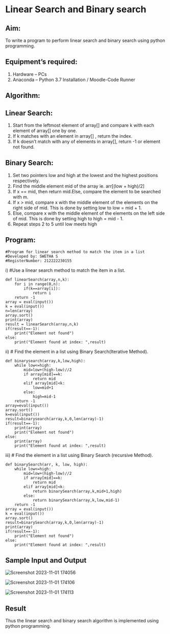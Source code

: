# Linear Search and Binary search
## Aim:
To write a program to perform linear search and binary search using python programming.
## Equipment’s required:
1.	Hardware – PCs
2.	Anaconda – Python 3.7 Installation / Moodle-Code Runner
## Algorithm:
## Linear Search:
1.	Start from the leftmost element of array[] and compare k with each element of array[] one by one.
2.	If k matches with an element in array[] , return the index.
3.	If k doesn’t match with any of elements in array[], return -1 or element not found.
## Binary Search:
1.	Set two pointers low and high at the lowest and the highest positions respectively.
2.	Find the middle element mid of the array ie. arr[(low + high)/2]
3.	If x == mid, then return mid.Else, compare the element to be searched with m.
4.	If x > mid, compare x with the middle element of the elements on the right side of mid. This is done by setting low to low = mid + 1.
5.	Else, compare x with the middle element of the elements on the left side of mid. This is done by setting high to high = mid - 1.
6.	Repeat steps 2 to 5 until low meets high
## Program:
```
#Program for linear search method to match the item in a list
#Developed by: SWETHA S
#RegisterNumber: 212222230155
```
i)	#Use a linear search method to match the item in a list.
```
def linearSearch(array,n,k):
    for i in range(0,n):
        if(k==array[i]):
            return i
    return -1        
array = eval(input())
k = eval(input()) 
n=len(array)
array.sort()
print(array)
result = linearSearch(array,n,k)
if(result==-1):
    print("Element not found")
else:
    print("Element found at index: ",result)
```
ii)	# Find the element in a list using Binary Search(Iterative Method).
```
def binarysearch(array,k,low,high):
    while low<=high:
        mid=low+(high-low)//2
        if array[mid]==k:
            return mid
        elif array[mid]<k:
            low=mid+1
        else:
            high=mid-1
    return -1
array=eval(input())
array.sort()
k=eval(input())
result=binarysearch(array,k,0,len(array)-1)
if(result==-1):
    print(array)
    print("Element not found")
else:
    print(array)
    print("Element found at index: ",result)
```
iii)	# Find the element in a list using Binary Search (recursive Method).
```
def binarySearch(arr, k, low, high):
    while low<=high:
        mid=low+(high-low)//2
        if array[mid]==k:
            return mid
        elif array[mid]<k:
            return binarySearch(array,k,mid+1,high)
        else:
            return binarySearch(array,k,low,mid-1)
    return -1    
array = eval(input())
k = eval(input()) 
array.sort()
result=binarySearch(array,k,0,len(array)-1)
print(array)
if(result==-1):
    print("Element not found")
else:
    print("Element found at index: ",result)
```
## Sample Input and Output
![Screenshot 2023-11-01 174056](https://github.com/swethaselvarajm/Search-Algorithm/assets/119525603/f7c50f92-bd1e-4492-9d07-13e9797e2d86)

![Screenshot 2023-11-01 174106](https://github.com/swethaselvarajm/Search-Algorithm/assets/119525603/1d831053-af6f-4827-8e26-2e4b793988db)

![Screenshot 2023-11-01 174113](https://github.com/swethaselvarajm/Search-Algorithm/assets/119525603/bd90b364-8070-4aac-8419-a831028c2e16)

## Result
Thus the linear search and binary search algorithm is implemented using python programming.
